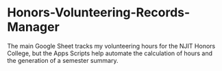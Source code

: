# Honors-Volunteering-Records-Manager
The main Google Sheet tracks my volunteering hours for the NJIT Honors College, but the Apps Scripts help automate the calculation of hours and the generation of a semester summary. 
